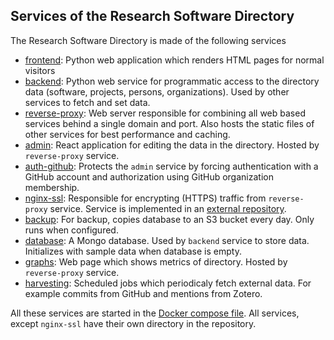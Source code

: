 ## Services of the Research Software Directory

The Research Software Directory is made of the following services

- [frontend](frontend/): Python web application which renders HTML pages for normal visitors
- [backend](backend/): Python web service for programmatic access to the directory data (software, projects, persons, organizations). Used by other services to fetch and set data.
- [reverse-proxy](reverse-proxy/): Web server responsible for combining all web based services behind a single domain and port. Also hosts the static files of other services for best performance and caching.
- [admin](admin/): React application for editing the data in the directory. Hosted by `reverse-proxy` service.
- [auth-github](auth-github/): Protects the `admin` service by forcing authentication with a GitHub account and authorization using GitHub organization membership.
- [nginx-ssl](https://hub.docker.com/r/rsdnlesc/docker-term-letsencrypt/): Responsible for encrypting (HTTPS) traffic from `reverse-proxy` service. Service is implemented in an [external repository](https://github.com/Tommos0/docker-term-letsencrypt).
- [backup](backup/): For backup, copies database to an S3 bucket every day. Only runs when configured.
- [database](database/): A Mongo database. Used by `backend` service to store data. Initializes with sample data when database is empty.
- [graphs](graphs/): Web page which shows metrics of directory. Hosted by `reverse-proxy` service.
- [harvesting](harvesting/): Scheduled jobs which periodicaly fetch external data. For example commits from GitHub and mentions from Zotero.

All these services are started in the [Docker compose file](docker-compose.yml). All services, except `nginx-ssl` have their own directory in the repository.